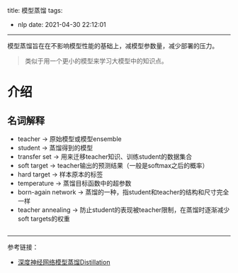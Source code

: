 title: 模型蒸馏
tags:
  - nlp
date: 2021-04-30 22:12:01
---

模型蒸馏旨在在不影响模型性能的基础上，减模型参数量，减少部署的压力。

> 类似于用一个更小的模型来学习大模型中的知识点。

<!--more-->

# 介绍

## 名词解释

* teacher -> 原始模型或模型ensemble
* student -> 蒸馏得到的模型
* transfer set -> 用来迁移teacher知识、训练student的数据集合
* soft target -> teacher输出的预测结果（一般是softmax之后的概率）
* hard target -> 样本原本的标签
* temperature -> 蒸馏目标函数中的超参数
* born-again network -> 蒸馏的一种，指student和teacher的结构和尺寸完全一样
* teacher annealing -> 防止student的表现被teacher限制，在蒸馏时逐渐减少soft targets的权重

## 

*****

参考链接：
* [深度神经网络模型蒸馏Distillation](https://zhuanlan.zhihu.com/p/71986772)